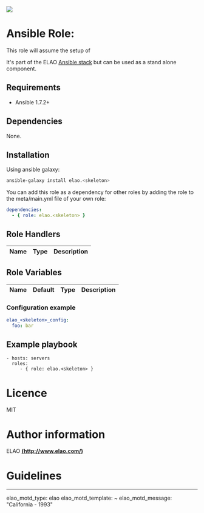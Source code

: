 <img src="http://www.elao.com/images/corpo/logo_red_small.png"/>

# Ansible Role: <skeleton>

This role will assume the setup of <skeleton>

It's part of the ELAO [Ansible stack](http://ansible.elao.com) but can be used as a stand alone component.

## Requirements

- Ansible 1.7.2+

## Dependencies

None.

## Installation

Using ansible galaxy:

```bash
ansible-galaxy install elao.<skeleton>
```
You can add this role as a dependency for other roles by adding the role to the meta/main.yml file of your own role:

```yaml
dependencies:
  - { role: elao.<skeleton> }
```

## Role Handlers

|Name|Type|Description|
|----|----|-----------|
<skeleton>

## Role Variables

|Name|Default|Type|Description|
|----|-------|----|-----------|
<skeleton>

### Configuration example

```yaml
elao_<skeleton>_config:
  foo: bar
```

## Example playbook

    - hosts: servers
      roles:
         - { role: elao.<skeleton> }

# Licence

MIT

# Author information

ELAO [**(http://www.elao.com/)**](http://www.elao.com)

# Guidelines

---

elao_motd_type:     elao
elao_motd_template: ~
elao_motd_message:  "California - 1993"

